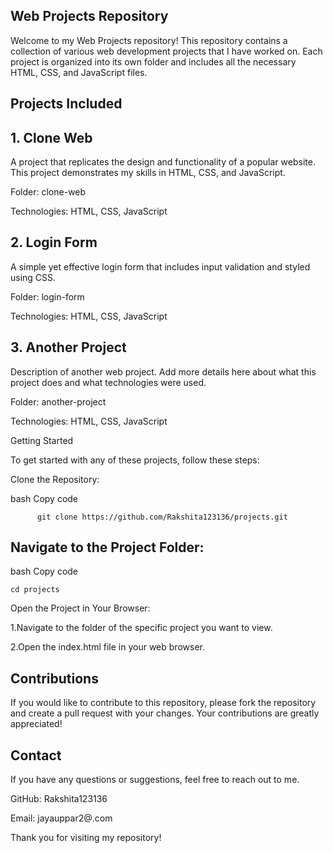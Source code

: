 ## Web Projects Repository

Welcome to my Web Projects repository! This repository contains a collection of various web development projects that I have worked on. Each project is organized into its own folder and includes all the necessary HTML, CSS, and JavaScript files.

## Projects Included
<h2>1. Clone Web</h2>

A project that replicates the design and functionality of a popular website. This project demonstrates my skills in HTML, CSS, and JavaScript.

Folder: clone-web

Technologies: HTML, CSS, JavaScript

<h2>2. Login Form</h2>

A simple yet effective login form that includes input validation and styled using CSS.

Folder: login-form

Technologies: HTML, CSS, JavaScript

<h2>3. Another Project</h2>

Description of another web project. Add more details here about what this project does and what technologies were used.

Folder: another-project

Technologies: HTML, CSS, JavaScript

Getting Started

To get started with any of these projects, follow these steps:

Clone the Repository:

bash
Copy code
          
          git clone https://github.com/Rakshita123136/projects.git
## Navigate to the Project Folder:

bash
Copy code

    cd projects
    
Open the Project in Your Browser:

1.Navigate to the folder of the specific project you want to view.

2.Open the index.html file in your web browser.

## Contributions
If you would like to contribute to this repository, please fork the repository and create a pull request with your changes. 
Your contributions are greatly appreciated!

## Contact
If you have any questions or suggestions, feel free to reach out to me.

GitHub: Rakshita123136

Email: jayauppar2@.com

Thank you for visiting my repository!
